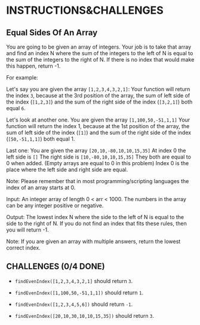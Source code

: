 # INSTRUCTIONS&CHALLENGES

## Equal Sides Of An Array

You are going to be given an array of integers. Your job is to take that array and find an index N where the sum of the integers to the left of N is equal to the sum of the integers to the right of N. If there is no index that would make this happen, return -1.

For example:

Let's say you are given the array `[1,2,3,4,3,2,1]`: Your function will return the index `3`, because at the 3rd position of the array, the sum of left side of the index (`[1,2,3]`) and the sum of the right side of the index (`[3,2,1]`) both equal `6`.

Let's look at another one. You are given the array `[1,100,50,-51,1,1]` Your function will return the index 1, because at the 1st position of the array, the sum of left side of the index (`[1]`) and the sum of the right side of the index (`[50,-51,1,1]`) both equal 1.

Last one: You are given the array `[20,10,-80,10,10,15,35]` At index 0 the left side is `[]` The right side is `[10,-80,10,10,15,35]` They both are equal to 0 when added. (Empty arrays are equal to 0 in this problem) Index 0 is the place where the left side and right side are equal.

Note: Please remember that in most programming/scripting languages the index of an array starts at 0.

Input: An integer array of length 0 < arr < 1000. The numbers in the array can be any integer positive or negative.

Output: The lowest index N where the side to the left of N is equal to the side to the right of N. If you do not find an index that fits these rules, then you will return -1.

Note: If you are given an array with multiple answers, return the lowest correct index.

## CHALLENGES (0/4 DONE)

- `findEvenIndex([1,2,3,4,3,2,1]` should return `3`.

- `findEvenIndex([1,100,50,-51,1,1])` should return `1`.

- `findEvenIndex([1,2,3,4,5,6])` should return `-1`.

- `findEvenIndex([20,10,30,10,10,15,35])` should return `3`.
